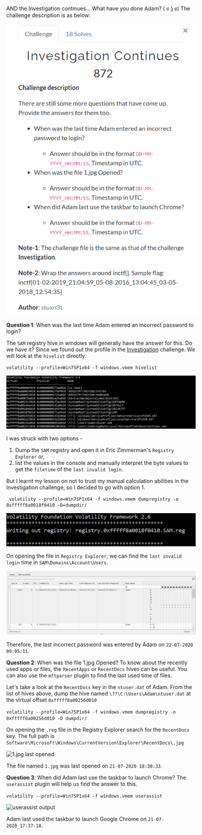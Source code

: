AND the Investigation continues... What have you done Adam? ( ಠ ʖ̯ ಠ)
The challenge description is as below:

![Challenge Description](images/challenge.png)

**Question 1**: When was the last time Adam entered an incorrect password to login?

The `SAM` registry hive in windows will generally have the answer for this. Do we have it? Since we found out the profile in the [Investigation](insertlink) challenge. We will look at the `hivelist` directly.
```
volatility --profile=Win7SP1x64 -f windows.vmem hivelist
```
![list of registry hives](images/hivelist.PNG)

I was struck with two options - 
1. Dump the `SAM` registry and open it in Eric Zimmerman's `Registry Explorer` or,
2. list the values in the console and manually interpret the byte values to get the `filetime` of the `last invalid login`. 

But I learnt my lesson on not to trust my manual calculation abilities in the Investigation challenge, so I decided to go with option 1.

```
 volatility --profile=Win7SP1x64 -f windows.vmem dumpregistry -o 0xfffff8a0018f0410 -D=dumpdir/
```
![registry dump output](images/registry.PNG)

On opening the file in `Registry Explorer`, we can find the `last invalid login` time in `SAM\Domains\Account\Users`.

![hive values](images/login.PNG)

Therefore, the last incorrect password was entered by Adam on `22-07-2020 09:05:11`.

**Question 2**: When was the file 1.jpg Opened?
To know about the recently used apps or files, the `RecentApps` or `RecentDocs` hives can be useful. You can also use the `mftparser` plugin to find the last used time of files.

Let's take a look at the `RecentDocs` key in the `ntuser.dat` of Adam. From the list of hives above, dump the hive named `\??\C:\Users\Adam\ntuser.dat` at the virtual offset `0xfffff8a00256d010`

```volatility --profile=Win7SP1x64 -f windows.vmem dumpregistry -o 0xfffff8a00256d010 -D dumpdir/```

On opening the `.reg` file in the Registry Explorer search for the `RecentDocs` key. The full path is `Software\Microsoft\Windows\CurrentVersion\Explorer\RecentDocs\.jpg`

![1.jpg last opened](images/open.PNG)

The file named `1.jpg` was last opened on `21-07-2020 18:38:33`.

**Question 3**: When did Adam last use the taskbar to launch Chrome?
The `userassist` plugin  will help us find the answer to this. 

```volatility --profile=Win7SP1x64 -f windows.vmem userassist```

![userassist output](images/taskbar.PNG)

Adam last used the taskbar to launch Google Chrome on `21-07-2020_17:37:18`.
